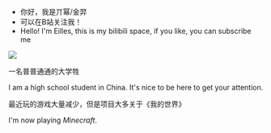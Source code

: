 - 你好，我是丌幂/金羿
- 可以在B站关注我！
- Hello! I'm Eilles, this is my bilibili space, if you like, you can subscribe me

[![][Bilibili: 金羿ELS]](https://space.bilibili.com/397369002/)

一名普普通通的大学牲

I am a high school student in China. It's nice to be here to get your attention.

最近玩的游戏大量减少，但是项目大多关于《我的世界》

I'm now playing *Minecraft*.


[Bilibili: 金羿ELS]: https://img.shields.io/badge/Bilibili-%E5%87%8C%E4%BA%91%E9%87%91%E7%BE%BF-00A1E7?style=for-the-badge
